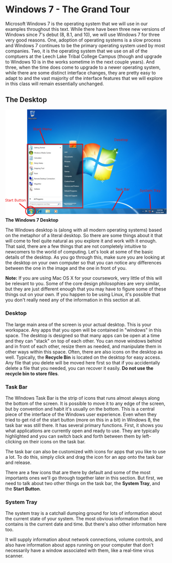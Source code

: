 # Windows 7 - The Grand Tour

Microsoft Windows 7 is the operating system that we will use in our examples throughout this text. While there have been three new versions of Windows since 7's debut (8, 8.1, and 10), we will use Windows 7 for three very good reasons. One, adoption of operating systems is a slow process and Windows 7 continues to be the primary operating system used by most companies. Two, it is the operating system that we use on all of the comptuers at the Leech Lake Tribal College Campus (though and upgrade to Windows 10 is in the works sometime in the next couple years). And three, when the time does come to upgrade to a newer operating system, while there are some distinct interface changes, they are pretty easy to adapt to and the vast majority of the interface features that we will explore in this class will remain essentially unchanged.

## The Desktop

![desktop]
**The Windows 7 Desktop**<br>

The Windows desktop is (along with all modern operating systems) based on the metaphor of a literal desktop. So there are some things about it that will come to feel quite natural as you explore it and work with it enough. That said, there are a few things that are not  completely intuitive to newcomers to the world of computing. Let's look at some of the basic details of the desktop. As you go through this, make sure you are looking at the desktop on your own computer so that you can notice any differences between the one in the image and the one in front of you.

<div class="alert alert-info"><strong>Note:</strong> If you are using Mac OS X for your coursework, very little of this will be relevant to you. Some of the core design philosophies are very similar, but they are just different enough that you may have to figure some of these things out on your own. If you happen to be using Linux, it's possible that you don't really need any of the information in this section at all.</div>

### Desktop

The large main area of the screen is your actual desktop. This is your workspace. Any apps that you open will be contained in "windows" in this space. The desktop is designed so that many apps can be open at a time and they can "stack" on top of each other. You can move windows behind and in front of each other, resize them as needed, and manipulate them in other ways within this space. Often, there are also icons on the desktop as well. Typically, the **Recycle Bin** is located on the desktop for easy access. Any file that you delete will be moved here first so that if you accidentally delete a file that you needed, you can recover it easily. **Do not use the recycle bin to store files**.

### Task Bar

The WIndows Task Bar is the strip of icons that runs almost always along the bottom of the screen. It is possible to move it to any edge of the screen, but by convention and habit it's usually on the bottom. This is a central piece of the interface of the Windows user experience. Even when they tried to get rid of the start button (more on this in a bit) in Windows 8, the task bar was still there. It has several primary functions. First, it shows you what applications are currently open and ready to use. They are typically highlighted and you can switch back and forth between them by left-clicking on their icons on the task bar. 

The task bar can also be customized with icons for apps that you like to use a lot. To do this, simply click and drag the icon for an app onto the task bar and release.

There are a few icons that are there by default and some of the most importants ones we'll go through together later in this section. But first, we need to talk about two other things on the task bar, the **System Tray**, and the **Start Button**.

### System Tray

The system tray is a catchall dumping ground for lots of information about the current state of your system. The most obvious information that it contains is the current date and time. But there's also other information here too.

It will supply information about network connections, volume controls, and also have information about apps running on your computer that don't necessarily have a window associated with them, like a real-time virus scanner.

<!-- Images -->
[desktop]: images/win7tour.png
